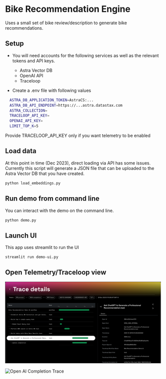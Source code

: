 # Bike Recommendation Engine
Uses a small set of bike review/description to generate bike recommendations.

## Setup
- You will need accounts for the following services as well as the relevant tokens and API keys.
  - Astra Vector DB
  - OpenAI API
  - Traceloop

- Create a .env file with following values
```sh
  ASTRA_DB_APPLICATION_TOKEN=AstraCS:...
  ASTRA_DB_API_ENDPOINT=https://...astra.datastax.com
  ASTRA_COLLECTION=
  TRACELOOP_API_KEY=
  OPENAI_API_KEY=
  LIMIT_TOP_K=5
```
Provide TRACELOOP_API_KEY only if you want telemetry to be enabled

## Load data
At this point in time (Dec 2023), direct loading via API has some issues.
Currently this script will generate a JSON file that can be uploaded to the Astra Vector DB that you have created.

```sh
python load_embeddings.py
```
## Run demo from command line
You can interact with the demo on the command line.
```sh
python demo.py
```
## Launch UI
This app uses streamlit to run the UI
```sh
streamlit run demo-ui.py
```
## Open Telemetry/Traceloop view
![Open AI Chat Trace](https://github.com/ykimoto/HybridWithAstrapy/blob/master/assets/20231229%20_7_19_09.png)

![Open AI Completion Trace](https://github.com/mangatrai/vector-db-examples/assets/13439074/f1b85aa0-46a9-4ccb-856e-9fb0aa1c3537)